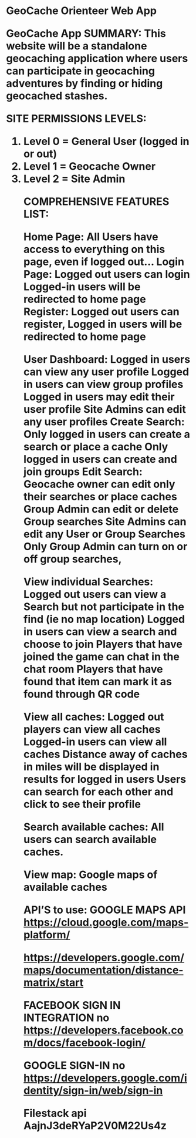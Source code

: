 <H1>GeoCache Orienteer Web App

GeoCache App
SUMMARY:
This website will be a standalone geocaching application where users can participate in geocaching adventures by finding or hiding geocached stashes.

SITE PERMISSIONS LEVELS:
<ol>
<li> Level 0 = General User (logged in or out)
<li> Level 1 = Geocache Owner
<li> Level 2 = Site Admin

COMPREHENSIVE FEATURES LIST:

Home Page:
All Users have access to everything on this page, even if logged out…
Login Page:
Logged out users can login
Logged-in users will be redirected to home page
Register:
Logged out users can register,
Logged in users will be redirected to home page


User Dashboard:
Logged in users can view any user profile
Logged in users can view group profiles
Logged in users may edit their user profile
Site Admins can edit any user profiles
Create Search:
Only logged in users can create a search or place a cache
Only logged in users can create and join groups
Edit Search:
Geocache owner can edit only their searches or place caches
Group Admin can edit or delete Group searches
Site Admins can edit any User or Group Searches
Only Group Admin can turn on or off group searches,


View individual Searches:
Logged out users can view a Search but not participate in the find (ie no map location)
Logged in users can view a search and choose to join
Players that have joined the game can chat in the chat room
Players that have found that item can mark it as found through QR code


View all caches:
Logged out players can view all caches
Logged-in users can view all caches
Distance away of caches in miles will be displayed in results for logged in users
Users can search for each other and click to see their profile



Search available caches:
All users can search available caches.


View map:
Google maps of available caches



API’S to use:
GOOGLE MAPS API
https://cloud.google.com/maps-platform/

https://developers.google.com/maps/documentation/distance-matrix/start


FACEBOOK SIGN IN INTEGRATION
no
https://developers.facebook.com/docs/facebook-login/


GOOGLE SIGN-IN
no
https://developers.google.com/identity/sign-in/web/sign-in


Filestack api
AajnJ3deRYaP2V0M22Us4z









